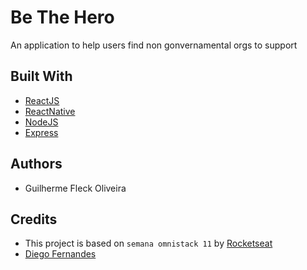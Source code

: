 # Be The Hero

An application to help users find non gonvernamental orgs to support

## Built With

* [ReactJS](https://reactjs.org/)
* [ReactNative](https://reactnative.dev/)
* [NodeJS](https://nodejs.org/en/)
* [Express](https://expressjs.com/)

## Authors

* Guilherme Fleck Oliveira

## Credits

* This project is based on `semana omnistack 11` by [Rocketseat](https://rocketseat.com.br/)
* [Diego Fernandes](https://github.com/diego3g)
